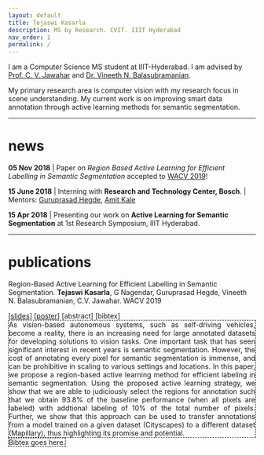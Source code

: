 ```yaml
---
layout: default
title: Tejaswi Kasarla
description: MS by Research. CVIT. IIIT Hyderabad
nav_order: 1
permalink: /
---
```



I am a Computer Science MS student at IIIT-Hyderabad. I am advised by [Prof. C. V. Jawahar](http://faculty.iiit.ac.in/~jawahar/) and [Dr. Vineeth N. Balasubramanian](https://www.iith.ac.in/~vineethnb/).

My primary research area is computer vision with my research focus in scene understanding. My current work is on improving smart data annotation through active learning methods for semantic segmentation.

*** 

# news

**05 Nov 2018** | Paper on _Region Based Active Learning for Efficient Labelling in Semantic Segmentation_ accepted to [WACV 2019](wacv19.wacv.net)!

**15 June 2018** | Interning with **Research and Technology Center, Bosch**. \| Mentors: [Guruprasad Hegde](https://www.linkedin.com/in/guruprasad-hegde-657b81a/),  [Amit Kale](https://www.linkedin.com/in/kaleamit/)

**15 Apr 2018** | Presenting our work on **Active Learning for Semantic Segmentation** at 1st Research Symposium, IIIT Hyderabad.

***

# publications

Region-Based Active Learning for Efficient Labelling in Semantic Segmentation. **Tejaswi Kasarla**, G Nagendar, Guruprasad Hegde, Vineeth N. Balasubramanian, C.V. Jawahar. WACV 2019  
<div>
[<a href="assets/wacv%20spotlight%20presentation.pdf">slides</a>]
[<a href="assets/poster_wacv.pdf">poster</a>] 
<span class="abstract"> [<a>abstract</a>]</span>
<span class="bibtex"> [<a>bibtex</a>] </span> <br />  
<span hidden class="abstract-hidden" style="border: 1px solid black; border-style: dashed; display:inline-block; text-align: justify"> As vision-based autonomous systems, such as self-driving vehicles, become a reality, there is an increasing need for large annotated datasets for developing solutions to vision tasks. One important task that has seen significant interest in recent years is semantic segmentation. However, the cost of annotating every pixel for semantic segmentation is immense, and can be prohibitive in scaling to various settings and locations. In this paper, we propose a region-based active learning method for efficient labeling in semantic segmentation. 
Using the proposed active learning strategy, we show that we are able to judiciously select the regions for annotation such that we obtain 93.8% of the baseline performance (when all pixels are labeled) with addtional labeling of 10% of the total number of pixels. Further, we show that this approach can be used to transfer annotations from a model trained on a given dataset (Cityscapes) to a different dataset (Mapillary), thus highlighting its promise and potential. </span>
<span hidden class="bibtex-hidden" style="border: 1px solid black; border-style: dashed; display:inline-block; text-align:justify"> Bibtex goes here.</span>
</div>


<script type="text/javascript" src="https://ajax.googleapis.com/ajax/libs/jquery/3.3.1/jquery.min.js"></script>

<script>
$(document).ready(function(){
  $(".bibtex-hidden").hide()
  $(".abstract-hidden").hide()
  $(".abstract").click(function(){
    $(this).parent().find(".bibtex-hidden").hide(); 
    $(this).parent().find(".abstract-hidden").toggle();
  });
   $('.bibtex').click(function() {
    $(this).parent().find(".abstract-hidden").hide();  
    $(this).parent().find(".bibtex-hidden").toggle();
  });
});
</script>


